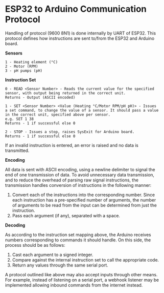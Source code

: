 
# ESP32 to Arduino Communication Protocol

Handling of protocol (9600 8N1) is done internally by UART of ESP32. This protocol defines how instructions are sent to/from the ESP32 and Arduino board.

**__Sensors__**

```
1 - Heating element (°C)
2 - Motor (RPM)
3 - pH pumps (pH)
```

**__Instruction Set__**
```
0 - READ <Sensor Number> - Reads the current value for the specified sensor, with output being returned in the correct unit.
Returns - Output (ASCII encoded)

1 - SET <Sensor Number> <Value (Heating °C/Motor RPM/pH pH)> - Issues a set command, to change the value of a sensor. It should pass a value in the correct unit, specified above per sensor.
e.g. SET 1 38
Returns - 1 if successful else 0

2 - STOP - Issues a stop, raises SysExit for Arduino board.
Returns - 1 if successful else 0
```
If an invalid instruction is entered, an error is raised and no data is transmitted.

**__Encoding__**

All data is sent with ASCII encoding, using a newline delimiter to signal the end of one transmission of data. To avoid unnecessary data transmission, and to reduce the overhead of parsing raw signal instructions, the transmission handles conversion of instructions in the following manner:

1. Convert each of the instructions into the corresponding number. Since each instruction has a pre-specified number of arguments, the number of arguments to be read from the input can be determined from just the instruction.
2. Pass each argument (if any), separated with a space.  

**__Decoding__**

As according to the instruction set mapping above, the Arduino receives numbers corresponding to commands it should handle. On this side, the process should be as follows:

1. Cast each argument to a signed integer.
2. Compare against the internal instruction set to call the appropriate code.
3. Return any values through the same serial port.  

A protocol outlined like above may also accept inputs through other means. For example, instead of listening on a serial port, a webhook listener may be implemented allowing inbound commands from the internet instead.